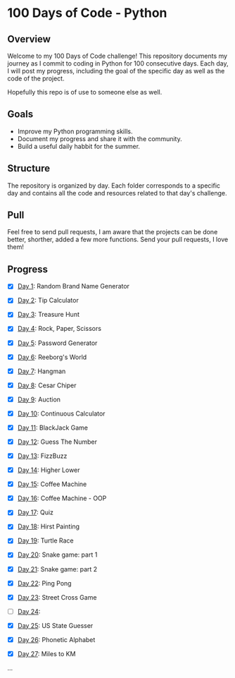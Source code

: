 # 100 Days of Code - Python
## Overview
Welcome to my 100 Days of Code challenge! This repository documents my journey as I commit to coding in Python for 100 consecutive days. Each day, I will post my progress, including the goal of the specific day as well as the code of the project.

Hopefully this repo is of use to someone else as well.

## Goals
* Improve my Python programming skills.
* Document my progress and share it with the community.
* Build a useful daily habbit for the summer.

## Structure
The repository is organized by day. Each folder corresponds to a specific day and contains all the code and resources related to that day's challenge.

## Pull
Feel free to send pull requests, I am aware that the projects can be done better, shorther, added a few more functions. Send your pull requests, I love them!

## Progress

- [x] [Day 1](https://github.com/batamladen/100-Days-Of-Python/tree/main/Day01): Random Brand Name Generator
- [x] [Day 2](https://github.com/batamladen/100-Days-Of-Python/tree/main/Day02): Tip Calculator
- [x] [Day 3](https://github.com/batamladen/100-Days-Of-Python/tree/main/Day03): Treasure Hunt
- [x] [Day 4](https://github.com/batamladen/100-Days-Of-Python/tree/main/Day04): Rock, Paper, Scissors
- [x] [Day 5](https://github.com/batamladen/100-Days-Of-Python/tree/main/Day05): Password Generator
- [x] [Day 6](https://github.com/batamladen/100-Days-Of-Python/tree/main/Day06): Reeborg's World
- [x] [Day 7](https://github.com/batamladen/100-Days-Of-Python/tree/main/Day07): Hangman
- [x] [Day 8](https://github.com/batamladen/100-Days-Of-Python/tree/main/Day08): Cesar Chiper
- [x] [Day 9](https://github.com/batamladen/100-Days-Of-Python/tree/main/Day09): Auction
- [x] [Day 10](https://github.com/batamladen/100-Days-Of-Python/tree/main/Day10): Continuous Calculator
- [x] [Day 11](https://github.com/batamladen/100-Days-Of-Python/tree/main/Day11): BlackJack Game
- [x] [Day 12](https://github.com/batamladen/100-Days-Of-Python/tree/main/Day12): Guess The Number
- [x] [Day 13](https://github.com/batamladen/100-Days-Of-Python/tree/main/Day13): FizzBuzz
- [x] [Day 14](https://github.com/batamladen/100-Days-Of-Python/tree/main/Day14): Higher Lower
- [x] [Day 15](https://github.com/batamladen/100-Days-Of-Python/tree/main/Day15): Coffee Machine
- [x] [Day 16](https://github.com/batamladen/100-Days-Of-Python/tree/main/Day16): Coffee Machine - OOP
- [x] [Day 17](https://github.com/batamladen/100-Days-Of-Python/tree/main/Day17): Quiz
- [x] [Day 18](https://github.com/batamladen/100-Days-Of-Python/tree/main/Day18): Hirst Painting
- [x] [Day 19](https://github.com/batamladen/100-Days-Of-Python/tree/main/Day19): Turtle Race
- [x] [Day 20](https://github.com/batamladen/100-Days-Of-Python/tree/main/Day20): Snake game: part 1
- [x] [Day 21](https://github.com/batamladen/100-Days-Of-Python/tree/main/Day21): Snake game: part 2
- [x] [Day 22](https://github.com/batamladen/100-Days-Of-Python/tree/main/Day22): Ping Pong
- [x] [Day 23](https://github.com/batamladen/100-Days-Of-Python/tree/main/Day23): Street Cross Game
- [ ] [Day 24](https://github.com/batamladen/100-Days-Of-Python/tree/main/Day24): 
- [x] [Day 25](https://github.com/batamladen/100-Days-Of-Python/tree/main/Day25): US State Guesser
- [x] [Day 26](https://github.com/batamladen/100-Days-Of-Python/tree/main/Day26): Phonetic Alphabet
- [x] [Day 27](https://github.com/batamladen/100-Days-Of-Python/tree/main/Day27): Miles to KM








...

